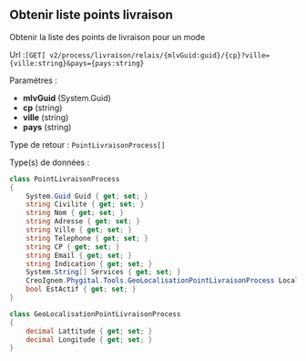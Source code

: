 ## <span id='listeptlivr'>Obtenir liste points livraison</span>

Obtenir la liste des points de livraison pour un mode

Url :`[GET] v2/process/livraison/relais/{mlvGuid:guid}/{cp}?ville={ville:string}&pays={pays:string}`

Paramètres : 

- **mlvGuid** (System.Guid)
- **cp** (string)
- **ville** (string)
- **pays** (string)

Type de retour : `PointLivraisonProcess[]`

Type(s) de données :

```csharp
class PointLivraisonProcess
{
	System.Guid Guid { get; set; }
	string Civilite { get; set; }
	string Nom { get; set; }
	string Adresse { get; set; }
	string Ville { get; set; }
	string Telephone { get; set; }
	string CP { get; set; }
	string Email { get; set; }
	string Indication { get; set; }
	System.String[] Services { get; set; }
	CreoIgnem.Phygital.Tools.GeoLocalisationPointLivraisonProcess Localisation { get; set; }
	bool EstActif { get; set; }
}

class GeoLocalisationPointLivraisonProcess
{
	decimal Lattitude { get; set; }
	decimal Longitude { get; set; }
}

```
